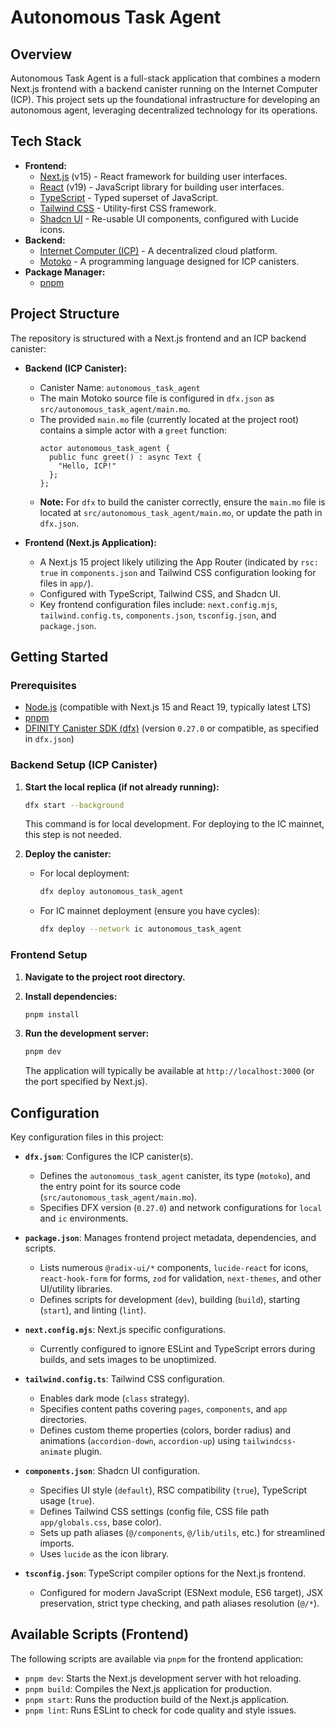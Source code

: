 # Autonomous Task Agent


## Overview
Autonomous Task Agent is a full-stack application that combines a modern Next.js frontend with a backend canister running on the Internet Computer (ICP). This project sets up the foundational infrastructure for developing an autonomous agent, leveraging decentralized technology for its operations.

## Tech Stack

*   **Frontend:**
    *   [Next.js](https://nextjs.org/) (v15) - React framework for building user interfaces.
    *   [React](https://reactjs.org/) (v19) - JavaScript library for building user interfaces.
    *   [TypeScript](https://www.typescriptlang.org/) - Typed superset of JavaScript.
    *   [Tailwind CSS](https://tailwindcss.com/) - Utility-first CSS framework.
    *   [Shadcn UI](https://ui.shadcn.com/) - Re-usable UI components, configured with Lucide icons.
*   **Backend:**
    *   [Internet Computer (ICP)](https://internetcomputer.org/) - A decentralized cloud platform.
    *   [Motoko](https://internetcomputer.org/docs/current/motoko/main/motoko) - A programming language designed for ICP canisters.
*   **Package Manager:**
    *   [pnpm](https://pnpm.io/)

## Project Structure

The repository is structured with a Next.js frontend and an ICP backend canister:

*   **Backend (ICP Canister):**
    *   Canister Name: `autonomous_task_agent`
    *   The main Motoko source file is configured in `dfx.json` as `src/autonomous_task_agent/main.mo`.
    *   The provided `main.mo` file (currently located at the project root) contains a simple actor with a `greet` function:
        ```motoko
        actor autonomous_task_agent {
          public func greet() : async Text {
            "Hello, ICP!"
          };
        };
        ```
    *   **Note:** For `dfx` to build the canister correctly, ensure the `main.mo` file is located at `src/autonomous_task_agent/main.mo`, or update the path in `dfx.json`.

*   **Frontend (Next.js Application):**
    *   A Next.js 15 project likely utilizing the App Router (indicated by `rsc: true` in `components.json` and Tailwind CSS configuration looking for files in `app/`).
    *   Configured with TypeScript, Tailwind CSS, and Shadcn UI.
    *   Key frontend configuration files include: `next.config.mjs`, `tailwind.config.ts`, `components.json`, `tsconfig.json`, and `package.json`.

## Getting Started

### Prerequisites

*   [Node.js](https://nodejs.org/) (compatible with Next.js 15 and React 19, typically latest LTS)
*   [pnpm](https://pnpm.io/installation)
*   [DFINITY Canister SDK (dfx)](https://internetcomputer.org/docs/current/developer-docs/setup/install/) (version `0.27.0` or compatible, as specified in `dfx.json`)

### Backend Setup (ICP Canister)

1.  **Start the local replica (if not already running):**
    ```bash
    dfx start --background
    ```
    This command is for local development. For deploying to the IC mainnet, this step is not needed.

2.  **Deploy the canister:**
    *   For local deployment:
        ```bash
        dfx deploy autonomous_task_agent
        ```
    *   For IC mainnet deployment (ensure you have cycles):
        ```bash
        dfx deploy --network ic autonomous_task_agent
        ```

### Frontend Setup

1.  **Navigate to the project root directory.**

2.  **Install dependencies:**
    ```bash
    pnpm install
    ```

3.  **Run the development server:**
    ```bash
    pnpm dev
    ```
    The application will typically be available at `http://localhost:3000` (or the port specified by Next.js).

## Configuration

Key configuration files in this project:

*   **`dfx.json`**: Configures the ICP canister(s).
    *   Defines the `autonomous_task_agent` canister, its type (`motoko`), and the entry point for its source code (`src/autonomous_task_agent/main.mo`).
    *   Specifies DFX version (`0.27.0`) and network configurations for `local` and `ic` environments.

*   **`package.json`**: Manages frontend project metadata, dependencies, and scripts.
    *   Lists numerous `@radix-ui/*` components, `lucide-react` for icons, `react-hook-form` for forms, `zod` for validation, `next-themes`, and other UI/utility libraries.
    *   Defines scripts for development (`dev`), building (`build`), starting (`start`), and linting (`lint`).

*   **`next.config.mjs`**: Next.js specific configurations.
    *   Currently configured to ignore ESLint and TypeScript errors during builds, and sets images to be unoptimized.

*   **`tailwind.config.ts`**: Tailwind CSS configuration.
    *   Enables dark mode (`class` strategy).
    *   Specifies content paths covering `pages`, `components`, and `app` directories.
    *   Defines custom theme properties (colors, border radius) and animations (`accordion-down`, `accordion-up`) using `tailwindcss-animate` plugin.

*   **`components.json`**: Shadcn UI configuration.
    *   Specifies UI style (`default`), RSC compatibility (`true`), TypeScript usage (`true`).
    *   Defines Tailwind CSS settings (config file, CSS file path `app/globals.css`, base color).
    *   Sets up path aliases (`@/components`, `@/lib/utils`, etc.) for streamlined imports.
    *   Uses `lucide` as the icon library.

*   **`tsconfig.json`**: TypeScript compiler options for the Next.js frontend.
    *   Configured for modern JavaScript (ESNext module, ES6 target), JSX preservation, strict type checking, and path aliases resolution (`@/*`).

## Available Scripts (Frontend)

The following scripts are available via `pnpm` for the frontend application:

*   `pnpm dev`: Starts the Next.js development server with hot reloading.
*   `pnpm build`: Compiles the Next.js application for production.
*   `pnpm start`: Runs the production build of the Next.js application.
*   `pnpm lint`: Runs ESLint to check for code quality and style issues.
